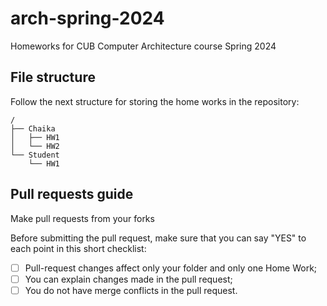# arch-spring-2024
Homeworks for CUB Computer Architecture course Spring 2024

## File structure
Follow the next structure for storing the home works in the repository:
```
/
├── Chaika
│   ├── HW1
│   └── HW2
└── Student
    └── HW1
```
## Pull requests guide
Make pull requests from your forks  

Before submitting the pull request, make sure that you can say "YES" to each point in this short checklist:

- [ ] Pull-request changes affect only your folder and only one Home Work;
- [ ] You can explain changes made in the pull request;
- [ ] You do not have merge conflicts in the pull request.
